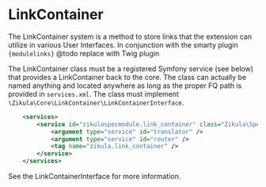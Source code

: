 LinkContainer
=============

The LinkContainer system is a method to store links that the extension can utilize in various User Interfaces.
In conjunction with the smarty plugin `{modulelinks}` @todo replace with Twig plugin

The LinkContainer class must be a registered Symfony service (see below) that provides a LinkContainer
back to the core. The class can actually be named anything and located anywhere as long as the proper FQ path is
provided in `services.xml`. The class must implement `\Zikula\Core\LinkContainer\LinkContainerInterface`.

```xml
    <services>
        <service id="zikulaspecmodule.link_container" class="Zikula\SpecModule\Container\LinkContainer" lazy="true">
            <argument type="service" id="translator" />
            <argument type="service" id="router" />
            <tag name="zikula.link_container" />
        </service>
    </services>
```

See the LinkContainerInterface for more information.